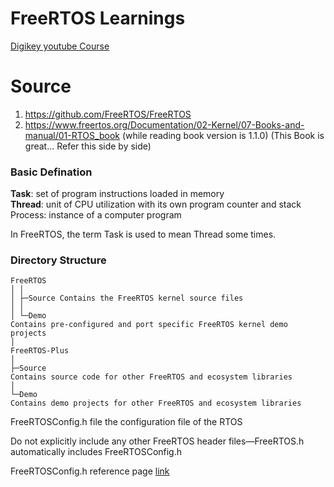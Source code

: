 # FreeRTOS Learnings

[Digikey youtube Course](https://www.youtube.com/playlist?list=PLEBQazB0HUyQ4hAPU1cJED6t3DU0h34bz)
# Source
1. https://github.com/FreeRTOS/FreeRTOS
2. https://www.freertos.org/Documentation/02-Kernel/07-Books-and-manual/01-RTOS_book (while reading book version is 1.1.0) (This Book is great... Refer this side by side)


### Basic Defination
**Task**: set of program instructions loaded in memory  
**Thread**: unit of CPU utilization with its own program counter and stack
Process: instance of a computer program


In FreeRTOS, the term Task is used to mean Thread some times.


### Directory Structure
```
FreeRTOS
│ │
│ ├─Source Contains the FreeRTOS kernel source files
│ │
│ └─Demo
Contains pre-configured and port specific FreeRTOS kernel demo
projects
│
FreeRTOS-Plus
│
├─Source
Contains source code for other FreeRTOS and ecosystem libraries
│
└─Demo
Contains demo projects for other FreeRTOS and ecosystem libraries
```

FreeRTOSConfig.h file the configuration file of the RTOS 

Do not explicitly include any other FreeRTOS header files—FreeRTOS.h
automatically includes FreeRTOSConfig.h

FreeRTOSConfig.h reference page [link](https://www.freertos.org/Documentation/02-Kernel/03-Supported-devices/02-Customization)
